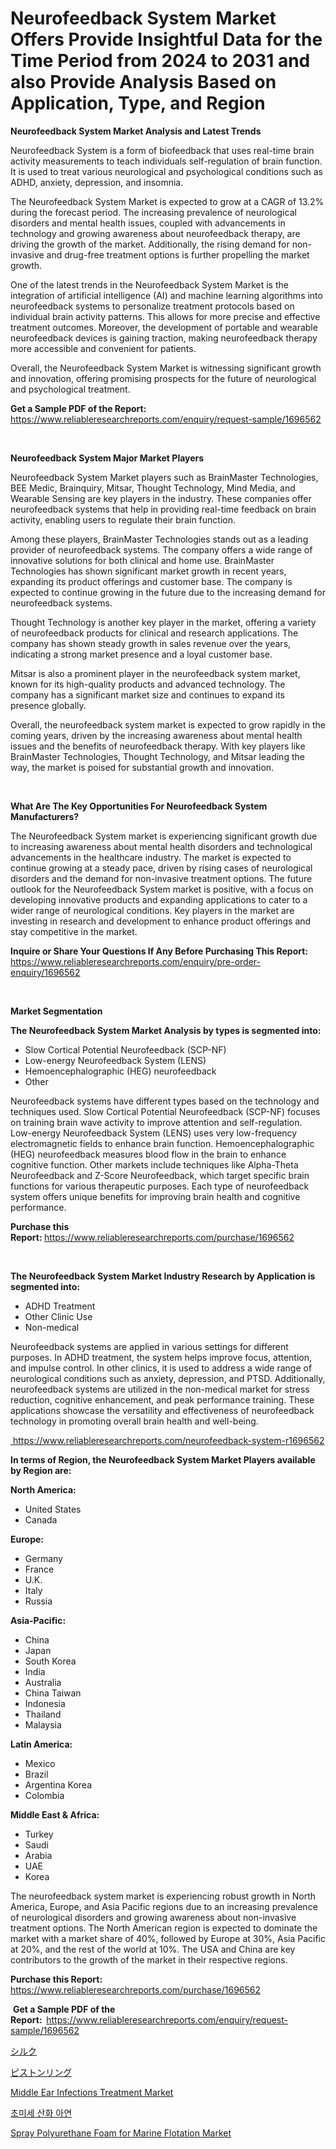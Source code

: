 <p><h1>Neurofeedback System Market Offers Provide Insightful Data for the Time Period from 2024 to 2031 and also Provide Analysis Based on Application, Type, and Region</h1></p><p><strong>Neurofeedback System Market Analysis and Latest Trends</strong></p>
<p><p>Neurofeedback System is a form of biofeedback that uses real-time brain activity measurements to teach individuals self-regulation of brain function. It is used to treat various neurological and psychological conditions such as ADHD, anxiety, depression, and insomnia.</p><p>The Neurofeedback System Market is expected to grow at a CAGR of 13.2% during the forecast period. The increasing prevalence of neurological disorders and mental health issues, coupled with advancements in technology and growing awareness about neurofeedback therapy, are driving the growth of the market. Additionally, the rising demand for non-invasive and drug-free treatment options is further propelling the market growth.</p><p>One of the latest trends in the Neurofeedback System Market is the integration of artificial intelligence (AI) and machine learning algorithms into neurofeedback systems to personalize treatment protocols based on individual brain activity patterns. This allows for more precise and effective treatment outcomes. Moreover, the development of portable and wearable neurofeedback devices is gaining traction, making neurofeedback therapy more accessible and convenient for patients.</p><p>Overall, the Neurofeedback System Market is witnessing significant growth and innovation, offering promising prospects for the future of neurological and psychological treatment.</p></p>
<p><strong>Get a Sample PDF of the Report:&nbsp;</strong> <a href="https://www.reliableresearchreports.com/enquiry/request-sample/1696562">https://www.reliableresearchreports.com/enquiry/request-sample/1696562</a></p>
<p>&nbsp;</p>
<p><strong>Neurofeedback System Major Market Players</strong></p>
<p><p>Neurofeedback System Market players such as BrainMaster Technologies, BEE Medic, Brainquiry, Mitsar, Thought Technology, Mind Media, and Wearable Sensing are key players in the industry. These companies offer neurofeedback systems that help in providing real-time feedback on brain activity, enabling users to regulate their brain function.</p><p>Among these players, BrainMaster Technologies stands out as a leading provider of neurofeedback systems. The company offers a wide range of innovative solutions for both clinical and home use. BrainMaster Technologies has shown significant market growth in recent years, expanding its product offerings and customer base. The company is expected to continue growing in the future due to the increasing demand for neurofeedback systems.</p><p>Thought Technology is another key player in the market, offering a variety of neurofeedback products for clinical and research applications. The company has shown steady growth in sales revenue over the years, indicating a strong market presence and a loyal customer base.</p><p>Mitsar is also a prominent player in the neurofeedback system market, known for its high-quality products and advanced technology. The company has a significant market size and continues to expand its presence globally.</p><p>Overall, the neurofeedback system market is expected to grow rapidly in the coming years, driven by the increasing awareness about mental health issues and the benefits of neurofeedback therapy. With key players like BrainMaster Technologies, Thought Technology, and Mitsar leading the way, the market is poised for substantial growth and innovation.</p></p>
<p>&nbsp;</p>
<p><strong>What Are The Key Opportunities For Neurofeedback System Manufacturers?</strong></p>
<p><p>The Neurofeedback System market is experiencing significant growth due to increasing awareness about mental health disorders and technological advancements in the healthcare industry. The market is expected to continue growing at a steady pace, driven by rising cases of neurological disorders and the demand for non-invasive treatment options. The future outlook for the Neurofeedback System market is positive, with a focus on developing innovative products and expanding applications to cater to a wider range of neurological conditions. Key players in the market are investing in research and development to enhance product offerings and stay competitive in the market.</p></p>
<p><strong>Inquire or Share Your Questions If Any Before Purchasing This Report:</strong> <a href="https://www.reliableresearchreports.com/enquiry/pre-order-enquiry/1696562">https://www.reliableresearchreports.com/enquiry/pre-order-enquiry/1696562</a></p>
<p>&nbsp;</p>
<p><strong>Market Segmentation</strong></p>
<p><strong>The Neurofeedback System Market Analysis by types is segmented into:</strong></p>
<p><ul><li>Slow Cortical Potential Neurofeedback (SCP-NF)</li><li>Low-energy Neurofeedback System (LENS)</li><li>Hemoencephalographic (HEG) neurofeedback</li><li>Other</li></ul></p>
<p><p>Neurofeedback systems have different types based on the technology and techniques used. Slow Cortical Potential Neurofeedback (SCP-NF) focuses on training brain wave activity to improve attention and self-regulation. Low-energy Neurofeedback System (LENS) uses very low-frequency electromagnetic fields to enhance brain function. Hemoencephalographic (HEG) neurofeedback measures blood flow in the brain to enhance cognitive function. Other markets include techniques like Alpha-Theta Neurofeedback and Z-Score Neurofeedback, which target specific brain functions for various therapeutic purposes. Each type of neurofeedback system offers unique benefits for improving brain health and cognitive performance.</p></p>
<p><strong>Purchase this Report:&nbsp;</strong><a href="https://www.reliableresearchreports.com/purchase/1696562">https://www.reliableresearchreports.com/purchase/1696562</a></p>
<p>&nbsp;</p>
<p><strong>The Neurofeedback System Market Industry Research by Application is segmented into:</strong></p>
<p><ul><li>ADHD Treatment</li><li>Other Clinic Use</li><li>Non-medical</li></ul></p>
<p><p>Neurofeedback systems are applied in various settings for different purposes. In ADHD treatment, the system helps improve focus, attention, and impulse control. In other clinics, it is used to address a wide range of neurological conditions such as anxiety, depression, and PTSD. Additionally, neurofeedback systems are utilized in the non-medical market for stress reduction, cognitive enhancement, and peak performance training. These applications showcase the versatility and effectiveness of neurofeedback technology in promoting overall brain health and well-being.</p></p>
<p><a href="https://www.reliableresearchreports.com/neurofeedback-system-r1696562">&nbsp;https://www.reliableresearchreports.com/neurofeedback-system-r1696562</a></p>
<p><strong>In terms of Region, the Neurofeedback System Market Players available by Region are:</strong></p>
<p>
    <p> <strong> North America: </strong>
        <ul>
            <li>United States</li>
            <li>Canada</li>
        </ul>
        </p> 
    <p> <strong> Europe: </strong>
        <ul>
            <li>Germany</li>
            <li>France</li>
            <li>U.K.</li>
            <li>Italy</li>
            <li>Russia</li>
        </ul>
        </p> 
    <p> <strong> Asia-Pacific: </strong>
        <ul>
            <li>China</li>
            <li>Japan</li>
            <li>South Korea</li>
            <li>India</li>
            <li>Australia</li>
            <li>China Taiwan</li>
            <li>Indonesia</li>
            <li>Thailand</li>
            <li>Malaysia</li>
        </ul>
        </p> 
    <p> <strong> Latin America: </strong>
        <ul>
            <li>Mexico</li>
            <li>Brazil</li>
            <li>Argentina Korea</li>
            <li>Colombia</li>
        </ul>
        </p> 
    <p> <strong> Middle East & Africa: </strong>
        <ul>
            <li>Turkey</li>
            <li>Saudi</li>
            <li>Arabia</li>
            <li>UAE</li>
            <li>Korea</li>
        </ul>
    </p>
    </p>
<p><p>The neurofeedback system market is experiencing robust growth in North America, Europe, and Asia Pacific regions due to an increasing prevalence of neurological disorders and growing awareness about non-invasive treatment options. The North American region is expected to dominate the market with a market share of 40%, followed by Europe at 30%, Asia Pacific at 20%, and the rest of the world at 10%. The USA and China are key contributors to the growth of the market in their respective regions.</p></p>
<p><strong>Purchase this Report: </strong><a href="https://www.reliableresearchreports.com/purchase/1696562">https://www.reliableresearchreports.com/purchase/1696562</a></p>
<p>&nbsp;<strong>Get a Sample PDF of the Report:&nbsp;&nbsp;</strong><a href="https://www.reliableresearchreports.com/enquiry/request-sample/1696562">https://www.reliableresearchreports.com/enquiry/request-sample/1696562</a></p>
<p><strong></strong></p>
<p><p><a href="https://github.com/TatumKoelpin2017/Market-Research-Report-List-1/blob/main/364983265447.md">シルク</a></p><p><a href="https://github.com/WhitneyMurphy1982/Market-Research-Report-List-1/blob/main/918765865450.md">ピストンリング</a></p><p><a href="https://www.linkedin.com/pulse/middle-ear-infections-treatment-market-research-report-its-history-sme2f">Middle Ear Infections Treatment Market</a></p><p><a href="https://github.com/garnett961902/Market-Research-Report-List-1/blob/main/230199864063.md">초미세 산화 아연</a></p><p><a href="https://github.com/gdfhhhj/Market-Research-Report-List-4/blob/main/spray-polyurethane-foam-for-marine-flotation-market.md">Spray Polyurethane Foam for Marine Flotation Market</a></p></p>